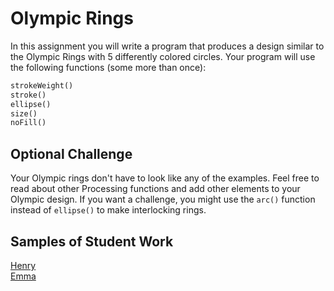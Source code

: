 Olympic Rings
=======================
In this assignment you will write a program that produces a design similar to the Olympic Rings with 5 differently colored circles. Your program will use the following functions (some more than once):
```python
strokeWeight()
stroke()
ellipse()
size()
noFill()
```
 
Optional Challenge
------------------
Your Olympic rings don't have to look like any of the examples. Feel free to read about other Processing functions and add other elements to your Olympic design. If you want a challenge, you might use the `arc()` function instead of `ellipse()` to make interlocking rings.


Samples of Student Work   
-----------------------   
[Henry](https://trinket.io/embed/python/8a5f93e4ed?outputOnly=true&runOption=run&start=result)   
[Emma](https://trinket.io/embed/python/1354012c8b?outputOnly=true&runOption=run&start=result)   
